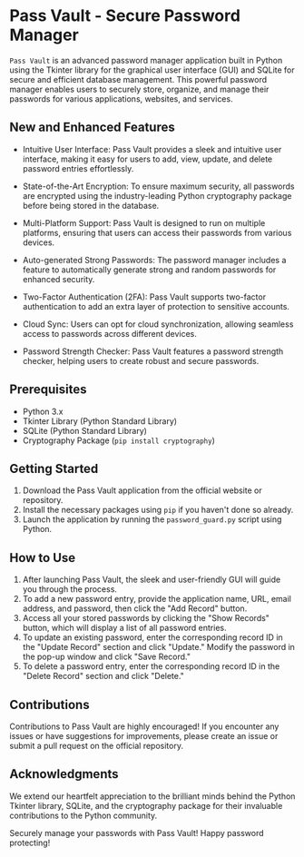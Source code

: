 # Pass Vault - Secure Password Manager

`Pass Vault` is an advanced password manager application built in Python using the Tkinter library for the graphical user interface (GUI) and SQLite for secure and efficient database management. This powerful password manager enables users to securely store, organize, and manage their passwords for various applications, websites, and services.

## New and Enhanced Features

- Intuitive User Interface: Pass Vault provides a sleek and intuitive user interface, making it easy for users to add, view, update, and delete password entries effortlessly.

- State-of-the-Art Encryption: To ensure maximum security, all passwords are encrypted using the industry-leading Python cryptography package before being stored in the database.

- Multi-Platform Support: Pass Vault is designed to run on multiple platforms, ensuring that users can access their passwords from various devices.

- Auto-generated Strong Passwords: The password manager includes a feature to automatically generate strong and random passwords for enhanced security.

- Two-Factor Authentication (2FA): Pass Vault supports two-factor authentication to add an extra layer of protection to sensitive accounts.

- Cloud Sync: Users can opt for cloud synchronization, allowing seamless access to passwords across different devices.

- Password Strength Checker: Pass Vault features a password strength checker, helping users to create robust and secure passwords.

## Prerequisites

- Python 3.x
- Tkinter Library (Python Standard Library)
- SQLite (Python Standard Library)
- Cryptography Package (`pip install cryptography`)

## Getting Started

1. Download the Pass Vault application from the official website or repository.
2. Install the necessary packages using `pip` if you haven't done so already.
3. Launch the application by running the `password_guard.py` script using Python.

## How to Use

1. After launching Pass Vault, the sleek and user-friendly GUI will guide you through the process.
2. To add a new password entry, provide the application name, URL, email address, and password, then click the "Add Record" button.
3. Access all your stored passwords by clicking the "Show Records" button, which will display a list of all password entries.
4. To update an existing password, enter the corresponding record ID in the "Update Record" section and click "Update." Modify the password in the pop-up window and click "Save Record."
5. To delete a password entry, enter the corresponding record ID in the "Delete Record" section and click "Delete."

## Contributions

Contributions to Pass Vault are highly encouraged! If you encounter any issues or have suggestions for improvements, please create an issue or submit a pull request on the official repository.


## Acknowledgments

We extend our heartfelt appreciation to the brilliant minds behind the Python Tkinter library, SQLite, and the cryptography package for their invaluable contributions to the Python community.

Securely manage your passwords with Pass Vault! Happy password protecting!
